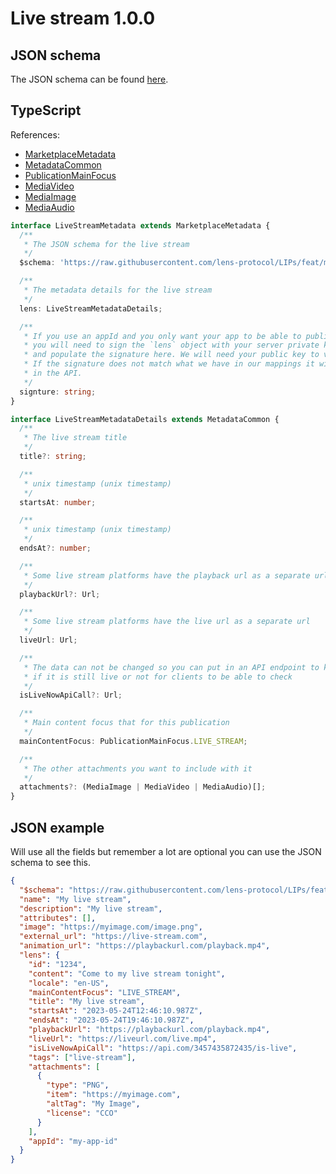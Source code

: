 # Live stream 1.0.0

## JSON schema

The JSON schema can be found [here](./schema.json).

## TypeScript

References:

- [MarketplaceMetadata](../../shared-ts-interfaces/marketplace-metadata.ts)
- [MetadataCommon](../../shared-ts-interfaces/metadata-common.ts)
- [PublicationMainFocus](../../shared-ts-interfaces/publication-main-focus.ts)
- [MediaVideo](../../shared-ts-interfaces/media/media-video.ts)
- [MediaImage](../../shared-ts-interfaces/media/media-image.ts)
- [MediaAudio](../../shared-ts-interfaces/media/media-audio.ts)

```ts
interface LiveStreamMetadata extends MarketplaceMetadata {
  /**
   * The JSON schema for the live stream
   */
  $schema: 'https://raw.githubusercontent.com/lens-protocol/LIPs/feat/metadata-standards/lens-metadata-standards/publication/live-stream/1.0.0/schema.json';

  /**
   * The metadata details for the live stream
   */
  lens: LiveStreamMetadataDetails;

  /**
   * If you use an appId and you only want your app to be able to publish under it,
   * you will need to sign the `lens` object with your server private key
   * and populate the signature here. We will need your public key to verify this.
   * If the signature does not match what we have in our mappings it will not be surfaced
   * in the API.
   */
  signture: string;
}

interface LiveStreamMetadataDetails extends MetadataCommon {
  /**
   * The live stream title
   */
  title?: string;

  /**
   * unix timestamp (unix timestamp)
   */
  startsAt: number;

  /**
   * unix timestamp (unix timestamp)
   */
  endsAt?: number;

  /**
   * Some live stream platforms have the playback url as a separate url
   */
  playbackUrl?: Url;

  /**
   * Some live stream platforms have the live url as a separate url
   */
  liveUrl: Url;

  /**
   * The data can not be changed so you can put in an API endpoint to know
   * if it is still live or not for clients to be able to check
   */
  isLiveNowApiCall?: Url;

  /**
   * Main content focus that for this publication
   */
  mainContentFocus: PublicationMainFocus.LIVE_STREAM;

  /**
   * The other attachments you want to include with it
   */
  attachments?: (MediaImage | MediaVideo | MediaAudio)[];
}
```

## JSON example

Will use all the fields but remember a lot are optional you can use the JSON schema to see this.

```json
{
  "$schema": "https://raw.githubusercontent.com/lens-protocol/LIPs/feat/metadata-standards/lens-metadata-standards/publication/live-stream/1.0.0/schema.json",
  "name": "My live stream",
  "description": "My live stream",
  "attributes": [],
  "image": "https://myimage.com/image.png",
  "external_url": "https://live-stream.com",
  "animation_url": "https://playbackurl.com/playback.mp4",
  "lens": {
    "id": "1234",
    "content": "Come to my live stream tonight",
    "locale": "en-US",
    "mainContentFocus": "LIVE_STREAM",
    "title": "My live stream",
    "startsAt": "2023-05-24T12:46:10.987Z",
    "endsAt": "2023-05-24T19:46:10.987Z",
    "playbackUrl": "https://playbackurl.com/playback.mp4",
    "liveUrl": "https://liveurl.com/live.mp4",
    "isLiveNowApiCall": "https://api.com/3457435872435/is-live",
    "tags": ["live-stream"],
    "attachments": [
      {
        "type": "PNG",
        "item": "https://myimage.com",
        "altTag": "My Image",
        "license": "CCO"
      }
    ],
    "appId": "my-app-id"
  }
}
```
